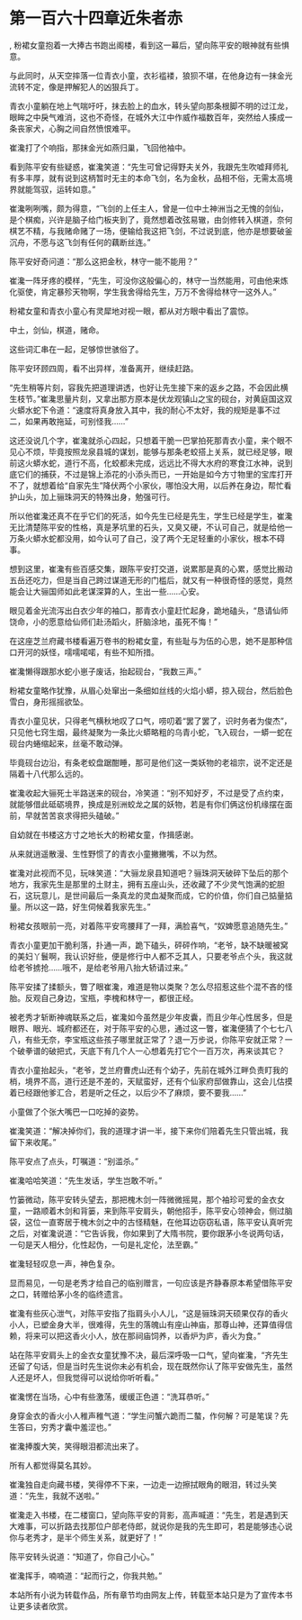 # 第一百六十四章近朱者赤
,  粉裙女童抱着一大捧古书跑出阁楼，看到这一幕后，望向陈平安的眼神就有些惧意。
   与此同时，从天空摔落一位青衣小童，衣衫褴褛，狼狈不堪，在他身边有一抹金光流转不定，像是押解犯人的凶狠兵丁。
   青衣小童躺在地上气喘吁吁，抹去脸上的血水，转头望向那条根脚不明的过江龙，眼眸之中戾气难消，这也不奇怪，在城外大江中作威作福数百年，突然给人揍成一条丧家犬，心胸之间自然愤恨难平。
   崔瀺打了个响指，那抹金光如燕归巢，飞回他袖中。
   看到陈平安有些疑惑，崔瀺笑道：“先生可曾记得野夫关外，我跟先生吹嘘拜师礼有多丰厚，就有说到这柄暂时无主的本命飞剑，名为金秋，品相不俗，无需太高境界就能驾驭，运转如意。”
   崔瀺咧咧嘴，颇为得意，“飞剑的上任主人，曾是一位中土神洲当之无愧的剑仙，是个棋痴，兴许是脑子给门板夹到了，竟然想着改弦易辙，由剑修转入棋道，奈何棋艺不精，与我赌命赌了一场，便输给我这把飞剑，不过说到底，他亦是想要破釜沉舟，不愿与这飞剑有任何的藕断丝连。”
   陈平安好奇问道：“那么这把金秋，林守一能不能用？”
   崔瀺一阵牙疼的模样，“先生，可没你这般偏心的，林守一当然能用，可由他来炼化驱使，肯定暴殄天物啊，学生我舍得给先生，万万不舍得给林守一这外人。”
   粉裙女童和青衣小童心有灵犀地对视一眼，都从对方眼中看出了震惊。
   中土，剑仙，棋道，赌命。
   这些词汇串在一起，足够惊世骇俗了。
   陈平安环顾四周，看不出异样，准备离开，继续赶路。
   “先生稍等片刻，容我先把道理讲透，也好让先生接下来的返乡之路，不会因此横生枝节。”崔瀺思量片刻，又拿出那方原本是伏龙观镇山之宝的砚台，对黄庭国这双火蟒水蛇下令道：“速度将真身放入其中，我的耐心不太好，我的规矩是事不过二，如果再敢拖延，可别怪我……”
   这还没说几个字，崔瀺就杀心四起，只想着干脆一巴掌拍死那青衣小童，来个眼不见心不烦，毕竟按照龙泉县城的谋划，能够与那条老蛟搭上关系，就已经足够，眼前这火蟒水蛇，道行不高，化蛟都未完成，远远比不得大水府的寒食江水神，说到底它们的捕获，不过是锦上添花的小添头而已，一开始是如今方寸物里的宝库打开不了，就想着给“自家先生”降伏两个小家伙，哪怕没大用，以后养在身边，帮忙看护山头，加上骊珠洞天的特殊出身，勉强可行。
   所以他崔瀺还真不在乎它们的死活，如今先生已经是先生，学生已经是学生，崔瀺无比清楚陈平安的性格，真是茅坑里的石头，又臭又硬，不认可自己，就是给他一万条火蟒水蛇都没用，如今认可了自己，没了两个无足轻重的小家伙，根本不碍事。
   想到这里，崔瀺有些百感交集，跟陈平安打交道，说累那是真的心累，感觉比搬动五岳还吃力，但是当自己跨过谋道无形的门槛后，就又有一种很奇怪的感觉，竟然能会让大骊国师如此老谋深算的人，生出一些……心安。
   眼见着金光流泻出白衣少年的袖口，那青衣小童赶忙起身，跪地磕头，“恳请仙师饶命，小的愿意给仙师们赴汤蹈火，肝脑涂地，虽死不悔！”
   在这座芝兰府藏书楼看遍万卷书的粉裙女童，有些耻与为伍的心思，她不是那种信口开河的妖怪，嚅嚅喏喏，有些不知所措。
   崔瀺懒得跟那水蛇小崽子废话，抬起砚台，“我数三声。”
   粉裙女童略作犹豫，从眉心处窜出一条细如丝线的火焰小蟒，掠入砚台，然后脸色雪白，身形摇摇欲坠。
   青衣小童见状，只得老气横秋地叹了口气，唠叨着“罢了罢了，识时务者为俊杰”，只见他七窍生烟，最终凝聚为一条比火蟒略粗的乌青小蛇，飞入砚台，一蟒一蛇在砚台内蜷缩起来，丝毫不敢动弹。
   毕竟砚台边沿，有条老蛟盘踞酣睡，那可是他们这一类妖物的老祖宗，说不定还是隔着十八代那么远的。
   崔瀺收起大骊死士半路送来的砚台，冷笑道：“别不知好歹，不过是受了点约束，就能够借此砥砺境界，换成是别洲蛟龙之属的妖物，若是有你们俩这份机缘摆在面前，早就苦苦哀求得把头磕破。”
   自幼就在书楼这方寸之地长大的粉裙女童，作揖感谢。
   从来就逍遥散漫、生性野惯了的青衣小童撇撇嘴，不以为然。
   崔瀺对此视而不见，玩味笑道：“大骊龙泉县知道吧？骊珠洞天破碎下坠后的那个地方，我家先生是那里的土财主，拥有五座山头，还收藏了不少灵气饱满的蛇胆石，这玩意儿，是世间最后一条真龙的灵血凝聚而成，它的价值，你们自己掂量掂量。所以这一路，好生伺候着我家先生。”
   粉裙女孩眼前一亮，对着陈平安弯腰拜了一拜，满脸喜气，“奴婢愿意追随先生。”
   青衣小童更加干脆利落，扑通一声，跪下磕头，砰砰作响，“老爷，缺不缺暖被窝的美妇丫鬟啊，我认识好些，便是修行中人都不乏其人，只要老爷点个头，我这就给老爷掳抢……哦不，是给老爷用八抬大轿请过来。”
   陈平安揉了揉额头，瞥了眼崔瀺，难道是物以类聚？怎么尽招惹这些个混不吝的怪胎。反观自己身边，宝瓶，李槐和林守一，都很正经。
   被老秀才斩断神魂联系之后，崔瀺如今虽然是少年皮囊，而且少年心性居多，但是眼界、眼光、城府都还在，对于陈平安的心思，通过这一瞥，崔瀺便猜了个七七八八，有些无奈，李宝瓶这些孩子哪里就正常了？退一万步说，你陈平安就正常？一个破拳谱的破把式，天底下有几个人一心想着先打它个一百万次，再来谈其它？
   青衣小童抬起头，“老爷，芝兰府曹虎山还有个幼子，先前在城外江畔负责盯我的梢，境界不高，道行还是不差的，天赋蛮好，还有个仙家府邸做靠山，这会儿估摸着已经跟他爹汇合，若是听之任之，以后少不了麻烦，要不要我……”
   小童做了个张大嘴巴一口吃掉的姿势。
   崔瀺笑道：“解决掉你们，我的道理才讲一半，接下来你们陪着先生只管出城，我留下来收尾。”
   陈平安点了点头，叮嘱道：“别滥杀。”
   崔瀺哈哈笑道：“先生发话，学生岂敢不听。”
   竹篓微动，陈平安转头望去，那把槐木剑一阵微微摇晃，那个袖珍可爱的金衣女童，一路顺着木剑和背篓，来到陈平安肩头，朝他招手，陈平安心领神会，侧过脑袋，这位一直寄居于槐木剑之中的古怪精魅，在他耳边窃窃私语，陈平安认真听完之后，对崔瀺说道：“它告诉我，你如果到了大隋书院，要你跟茅小冬说两句话，一句是天人相分，化性起伪，一句是礼定伦，法至霸。”
   崔瀺轻轻叹息一声，神色复杂。
   显而易见，一句是老秀才给自己的临别赠言，一句应该是齐静春原本希望借陈平安之口，转赠给茅小冬的临终遗言。
   崔瀺有些灰心泄气，对陈平安指了指肩头小人儿，“这是骊珠洞天硕果仅存的香火小人，已塑金身大半，很难得，先生的落魄山有座山神庙，那尊山神，还算值得信赖，将来可以把这香火小人，放在那祠庙饲养，以香炉为庐，香火为食。”
   站在陈平安肩头上的金衣女童犹豫不决，最后深呼吸一口气，望向崔瀺，“齐先生还留了句话，但是当时先生说你未必有机会，现在既然你认了陈平安做先生，虽然人还是坏人，但我觉得可以说给你听听看。”
   崔瀺愣在当场，心中有些激荡，缓缓正色道：“洗耳恭听。”
   身穿金衣的香火小人稚声稚气道：“学生问蟹六跪而二螯，作何解？可是笔误？先生答曰，穷秀才囊中羞涩也。”
   崔瀺捧腹大笑，笑得眼泪都流出来了。
   所有人都觉得莫名其妙。
   崔瀺独自走向藏书楼，笑得停不下来，一边走一边擦拭眼角的眼泪，转过头笑道：“先生，我就不送啦。”
   崔瀺走入书楼，在二楼窗口，望向陈平安的背影，高声喊道：“先生，若是遇到天大难事，可以折路去找那位户部老侍郎，就说你是我的先生即可，若是能够违心说你与老秀才，是半个师生关系，就更好了！”
   陈平安转头说道：“知道了，你自己小心。”
   崔瀺挥手，喃喃道：“起而行之，你我共勉。”
  本站所有小说为转载作品，所有章节均由网友上传，转载至本站只是为了宣传本书让更多读者欣赏。